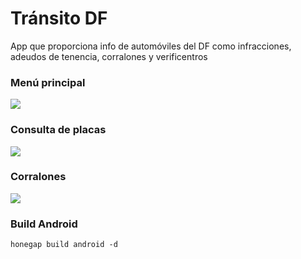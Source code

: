 Tránsito DF
===========

App que proporciona info de automóviles del DF como infracciones, adeudos de tenencia, corralones y verificentros

### Menú principal
<img src="https://raw.githubusercontent.com/mandroslabs/transito-df/master/doc/1.png">

### Consulta de placas
<img src="https://raw.githubusercontent.com/mandroslabs/transito-df/master/doc/2.png">

### Corralones
<img src="https://raw.githubusercontent.com/mandroslabs/transito-df/master/doc/3.png">

### Build Android

```honegap build android -d```

